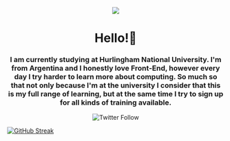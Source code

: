 <div id="header" align="center">
  <img src="http://drive.google.com/uc?export=view&id=1eBi2Frc6I2uQ0BVYMailf09MBx-bXdmZ"/>
  <h1 align="center">Hello!👋</h1>
  <h3 align="center">
    I am currently studying at Hurlingham National University. I'm from Argentina and I honestly love Front-End, however every day I try harder to learn       more about computing. So much so that not only because I'm at the university I consider that this is my full range of learning, but at the same time I     try to sign up for all kinds of training available.
  </h3>
 <img alt="Twitter Follow" src="https://img.shields.io/twitter/follow/rotczyn">
</div>


[![GitHub Streak](https://github-readme-streak-stats.herokuapp.com?user=rotczyn&theme=tokyonight&hide_border=true&border_radius=6.4&date_format=j%20M%5B%20Y%5D&mode=weekly&card_width=1000&background=53%2C8A10EB%2C2E0F4A)](https://git.io/streak-stats)

